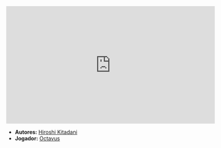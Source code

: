 <iframe width="560" height="315" src="https://www.youtube.com/embed/YoeP9w5UIlg?si=Mpym3lPEQ9PFjftn" title="YouTube video player" frameborder="0" allow="accelerometer; autoplay; clipboard-write; encrypted-media; gyroscope; picture-in-picture; web-share" referrerpolicy="strict-origin-when-cross-origin" allowfullscreen></iframe>

- **Autores:** [Hiroshi Kitadani](content/Autores/Hiroshi%20Kitadani.md)
- **Jogador:** [Octavus](content/Jogadores/Octavus.md)